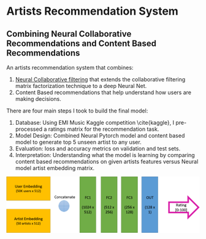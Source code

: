 # Artists Recommendation System 
## Combining Neural Collaborative Recommendations and Content Based Recommendations

An artists recommendation system that combines:
  1. [Neural Collaborative filtering](https://arxiv.org/abs/1708.05031) that extends the collaborative filtering matrix factorization       technique to a deep Neural Net. 
  2. Content Based recommendations that help understand how users are making decisions.
  
There are four main steps I took to build the final model:
  1. Database: Using EMI Music Kaggle competition \cite{kaggle}, I pre-processed a ratings matrix for the recommendation task.    
  2. Model Design: Combined Neural Pytorch model and content based model to generate top 5 unseen artist to any user. 
  3. Evaluation: loss and accuracy metrics on validation and test sets. 
  4. Interpretation: Understanding what the model is learning by comparing content based recommendations on given artists features versus      Neural model artist embedding matrix. 
  
  ![Neural model structure](https://github.com/EdenBD/artists-recommender/blob/master/neural_model.png)
